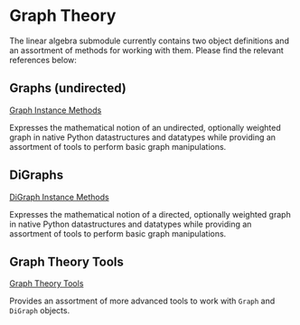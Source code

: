 # Graph Theory

The linear algebra submodule currently contains two object definitions and an
    assortment of methods for working with them. Please find the relevant
    references below:

## Graphs (undirected)

[Graph Instance Methods](./graph)

Expresses the mathematical notion of an undirected, optionally
    weighted graph in native Python datastructures and datatypes
    while providing an assortment of tools to perform basic graph
    manipulations.

## DiGraphs

[DiGraph Instance Methods](./digraph)

Expresses the mathematical notion of a directed, optionally
    weighted graph in native Python datastructures and datatypes
    while providing an assortment of tools to perform basic graph
    manipulations.

## Graph Theory Tools

[Graph Theory Tools](./tools)

Provides an assortment of more advanced tools to work with `Graph` and
    `DiGraph` objects.